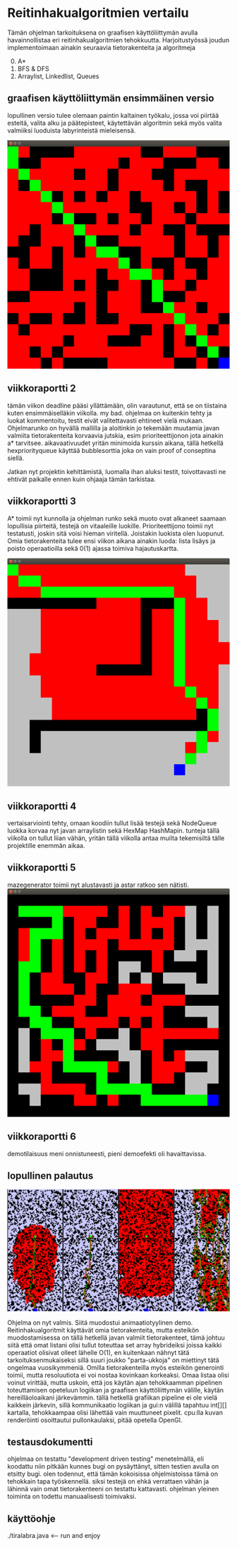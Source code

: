 Reitinhakualgoritmien vertailu
==============================

Tämän ohjelman tarkoituksena on graafisen käyttöliittymän avulla havainnollistaa eri reitinhakualgoritmien tehokkuutta. Harjoitustyössä joudun implementoimaan ainakin seuraavia tietorakenteita ja algoritmeja

0. A*
0. BFS & DFS
0. Arraylist, Linkedlist, Queues

graafisen käyttöliittymän ensimmäinen versio
--------------------------------------------

lopullinen versio tulee olemaan paintin kaltainen työkalu, jossa voi piirtää esteitä, valita alku ja päätepisteet, käytettävän algoritmin sekä myös valita valmiiksi luoduista labyrinteistä mieleisensä.

![alt tag](sample.png)

viikkoraportti 2
----------------

tämän viikon deadline pääsi yllättämään, olin varautunut, että se on tiistaina kuten ensimmäiselläkin viikolla. my bad. ohjelmaa on kuitenkin tehty ja luokat kommentoitu, testit eivät valitettavasti ehtineet vielä mukaan. Ohjelmarunko on hyvällä mallilla ja aloitinkin jo tekemään muutamia javan valmiita tietorakenteita korvaavia jutskia, esim prioriteettijonon jota ainakin a* tarvitsee. aikavaativuudet yritän minimoida kurssin aikana, tällä hetkellä hexpriorityqueue käyttää bubblesorttia joka on vain proof of conseptina siellä.

Jatkan nyt projektin kehittämistä, luomalla ihan aluksi testit, toivottavasti ne ehtivät paikalle ennen kuin ohjaaja tämän tarkistaa.

viikkoraportti 3
----------------

A* toimii nyt kunnolla ja ohjelman runko sekä muoto ovat alkaneet saamaan lopullisia piirteitä, testejä on vitaaleille luokille. Prioriteettijono toimii nyt testatusti, joskin sitä voisi hieman viritellä. Joistakin luokista olen luopunut. Omia tietorakenteita tulee ensi viikon aikana ainakin luoda: lista lisäys ja poisto operaatioilla sekä 0(1) ajassa toimiva hajautuskartta.

![alt tag](astar.png)

viikkoraportti 4
----------------

vertaisarviointi tehty, omaan koodiin tullut lisää testejä sekä NodeQueue luokka korvaa nyt javan arraylistin sekä HexMap HashMapin. tunteja tällä viikolla on tullut liian vähän, yritän tällä viikolla antaa muilta tekemisiltä tälle projektille enemmän aikaa.

viikkoraportti 5
----------------

mazegenerator toimii nyt alustavasti ja astar ratkoo sen nätisti.
![alt tag](mazev1.png)

viikkoraportti 6
----------------

demotilaisuus meni onnistuneesti, pieni demoefekti oli havaittavissa.

lopullinen palautus
-------------------

![alt tag](finaldemo.png)

Ohjelma on nyt valmis. Siitä muodostui animaatiotyylinen demo. Reitinhakualgoritmit käyttävät omia tietorakenteita, mutta esteikön muodostamisessa on tällä hetkellä javan valmiit tietorakenteet, tämä johtuu siitä että omat listani olisi tullut toteuttaa set array hybrideiksi joissa kaikki operaatiot olisivat olleet lähelle O(1), en kuitenkaan nähnyt tätä tarkoituksenmukaiseksi sillä suuri joukko "parta-ukkoja" on miettinyt tätä ongelmaa vuosikymmeniä. Omilla tietorakenteilla myös esteikön generointi toimii, mutta resoluutiota ei voi nostaa kovinkaan korkeaksi. Omaa listaa olisi voinut virittää, mutta uskoin, että jos käytän ajan tehokkaamman pipelinen toteuttamisen opeteluun logiikan ja graafisen käyttöliittymän välille, käytän hereilläoloaikani järkevämmin. tällä hetkellä grafiikan pipeline ei ole vielä kaikkein järkevin, sillä kommunikaatio logiikan ja gui:n välillä tapahtuu int[][] kartalla, tehokkaampaa olisi lähettää vain muuttuneet pixelit. cpu:lla kuvan renderöinti osoittautui pullonkaulaksi, pitää opetella OpenGl.

testausdokumentti
-----------------
ohjelmaa on testattu "development driven testing" menetelmällä, eli koodattu niin pitkään kunnes bugi on pysäyttänyt, sitten testien avulla on etsitty bugi. olen todennut, että tämän kokoisissa ohjelmistoissa tämä on tehokkain tapa työskennellä. siksi testejä on ehkä verrattaen vähän ja lähinnä vain omat tietorakenteeni on testattu kattavasti. ohjelman yleinen toiminta on todettu manuaalisesti toimivaksi.

käyttöohje
----------

./tiralabra.java <-- run and enjoy
